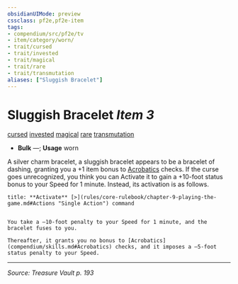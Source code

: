 ```yaml
---
obsidianUIMode: preview
cssclass: pf2e,pf2e-item
tags:
- compendium/src/pf2e/tv
- item/category/worn/
- trait/cursed
- trait/invested
- trait/magical
- trait/rare
- trait/transmutation
aliases: ["Sluggish Bracelet"]
---
```

# Sluggish Bracelet *Item 3*  
[cursed](cursed-gmg.md "Cursed Item Trait")  [invested](invested.md "Invested Item Trait")  [magical](magical.md "Magical Item Trait")  [rare](rare.md "Rare Rarity Trait")  [transmutation](transmutation.md "Transmutation School Trait")  

- **Bulk** —; **Usage** worn

A silver charm bracelet, a sluggish bracelet appears to be a bracelet of dashing, granting you a +1 item bonus to [Acrobatics](skills.md#Acrobatics) checks. If the curse goes unrecognized, you think you can Activate it to gain a +10-foot status bonus to your Speed for 1 minute. Instead, its activation is as follows.

```ad-embed-ability
title: **Activate** [>](rules/core-rulebook/chapter-9-playing-the-game.md#Actions "Single Action") command


You take a –10-foot penalty to your Speed for 1 minute, and the bracelet fuses to you.

Thereafter, it grants you no bonus to [Acrobatics](compendium/skills.md#Acrobatics) checks, and it imposes a –5-foot status penalty to your Speed.
```


---
*Source: Treasure Vault p. 193*